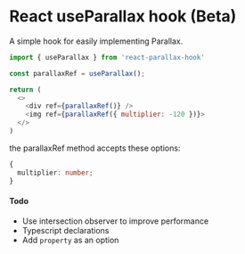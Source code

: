 # React useParallax hook (Beta)

A simple hook for easily implementing Parallax.

```js
import { useParallax } from 'react-parallax-hook'
```

```js
const parallaxRef = useParallax();

return (
  <>
    <div ref={parallaxRef()} />
    <img ref={parallaxRef({ multiplier: -120 })}>
  </>
)

```

the parallaxRef method accepts these options:

```ts
{
  multiplier: number;
}
```

#### Todo

- Use intersection observer to improve performance
- Typescript declarations
- Add `property` as an option

